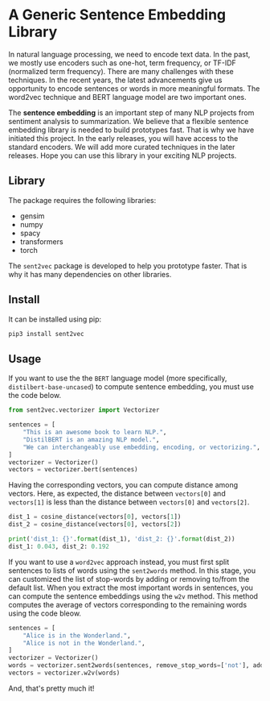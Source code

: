 # A Generic Sentence Embedding Library

In natural language processing, we need to encode text data. In the past, we mostly use encoders such as one-hot, 
term frequency, or TF-IDF (normalized term frequency). There are many challenges with these techniques. In the recent 
years, the latest advancements give us opportunity to encode sentences or words in more meaningful formats. The word2vec 
technique and BERT language model are two important ones.

The **sentence embedding** is an important step of many NLP projects from sentiment analysis to summarization. We 
believe that a flexible sentence embedding library is needed to build prototypes fast. That is why we have initiated this 
project. In the early releases, you will have access to the standard encoders. We will add more curated techniques in 
the later releases. Hope you can use this library in your exciting NLP projects.

## Library
The package requires the following libraries:

* gensim  
* numpy
* spacy  
* transformers  
* torch  

The `sent2vec` package is developed to help you prototype faster. That is why it has many dependencies on other 
libraries.

## Install

It can be installed using pip:
```python
pip3 install sent2vec
```

## Usage
If you want to use the the `BERT` language model (more specifically, `distilbert-base-uncased`) to compute sentence 
embedding, you must use the code below. 

```python
from sent2vec.vectorizer import Vectorizer

sentences = [
    "This is an awesome book to learn NLP.",
    "DistilBERT is an amazing NLP model.",
    "We can interchangeably use embedding, encoding, or vectorizing.",
]
vectorizer = Vectorizer()
vectors = vectorizer.bert(sentences)
```
Having the corresponding vectors, you can compute distance among vectors. Here, as expected, the distance between 
`vectors[0]` and `vectors[1]` is less than the distance between `vectors[0]` and `vectors[2]`.

```python
dist_1 = cosine_distance(vectors[0], vectors[1])
dist_2 = cosine_distance(vectors[0], vectors[2])

print('dist_1: {}'.format(dist_1), 'dist_2: {}'.format(dist_2))
dist_1: 0.043, dist_2: 0.192
```

If you want to use a `word2vec` approach instead, you must first split sentences to lists of words using the 
`sent2words` method. In this stage, you can customized the list of stop-words by adding or removing to/from the default
list. When you extract the most important words in sentences, you can compute the sentence embeddings using the `w2v`
method. This method computes the average of vectors corresponding to the remaining words using the code bleow. 
```python
sentences = [
    "Alice is in the Wonderland.",
    "Alice is not in the Wonderland.",
]
vectorizer = Vectorizer()
words = vectorizer.sent2words(sentences, remove_stop_words=['not'], add_stop_words=[])
vectors = vectorizer.w2v(words)
```
And, that's pretty much it!

